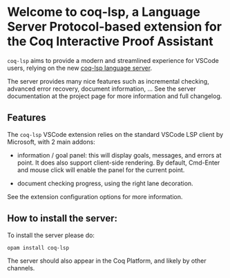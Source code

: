# Welcome to coq-lsp, a Language Server Protocol-based extension for the Coq Interactive Proof Assistant

`coq-lsp` aims to provide a modern and streamlined experience for
VSCode users, relying on the new [coq-lsp language
server](https://github.com/ejgallego/coq-lsp).

The server provides many nice features such as incremental checking,
advanced error recovery, document information, ... See the server
documentation at the project page for more information and full
changelog.

## Features

The `coq-lsp` VSCode extension relies on the standard VSCode LSP
client by Microsoft, with 2 main addons:

- information / goal panel: this will display goals, messages, and
  errors at point. It does also support client-side rendering.  By
  default, Cmd-Enter and mouse click will enable the panel for the
  current point.

- document checking progress, using the right lane decoration.

See the extension configuration options for more information.

## How to install the server:

To install the server please do:

```
opam install coq-lsp
```

The server should also appear in the Coq Platform, and likely by other
channels.
